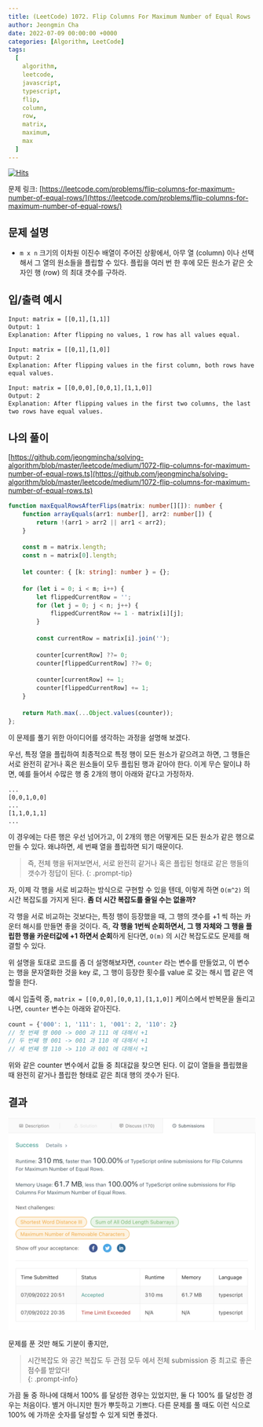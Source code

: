 ```yaml
---
title: (LeetCode) 1072. Flip Columns For Maximum Number of Equal Rows
author: Jeongmin Cha
date: 2022-07-09 00:00:00 +0000
categories: [Algorithm, LeetCode]
tags:
  [
    algorithm,
    leetcode,
    javascript,
    typescript,
    flip,
    column,
    row,
    matrix,
    maximum,
    max
  ]
---
```


[![Hits](https://hits.seeyoufarm.com/api/count/incr/badge.svg?url=https%3A%2F%2Fjeongmincha.github.io%2Fposts%2F00008%2F&count_bg=%2379C83D&title_bg=%23555555&icon=&icon_color=%23E7E7E7&title=visits&edge_flat=false)](https://hits.seeyoufarm.com)

문제 링크: [https://leetcode.com/problems/flip-columns-for-maximum-number-of-equal-rows/](https://leetcode.com/problems/flip-columns-for-maximum-number-of-equal-rows/)

## 문제 설명

- `m x n` 크기의 이차원 이진수 배열이 주어진 상황에서, 아무 열 (column) 이나 선택해서 그 열의 원소들을 플립할 수 있다. 플립을 여러 번 한 후에 모든 원소가 같은 숫자인 행 (row) 의 최대 갯수를 구하라.  

## 입/출력 예시

```Plaintext
Input: matrix = [[0,1],[1,1]]
Output: 1
Explanation: After flipping no values, 1 row has all values equal.
```

```Plaintext
Input: matrix = [[0,1],[1,0]]
Output: 2
Explanation: After flipping values in the first column, both rows have equal values.
```

```Plaintext
Input: matrix = [[0,0,0],[0,0,1],[1,1,0]]
Output: 2
Explanation: After flipping values in the first two columns, the last two rows have equal values.
```

## 나의 풀이

[https://github.com/jeongmincha/solving-algorithm/blob/master/leetcode/medium/1072-flip-columns-for-maximum-number-of-equal-rows.ts](https://github.com/jeongmincha/solving-algorithm/blob/master/leetcode/medium/1072-flip-columns-for-maximum-number-of-equal-rows.ts)  

```Typescript
function maxEqualRowsAfterFlips(matrix: number[][]): number {
    function arrayEquals(arr1: number[], arr2: number[]) {
        return !(arr1 > arr2 || arr1 < arr2);
    }

    const m = matrix.length;
    const n = matrix[0].length;

    let counter: { [k: string]: number } = {};

    for (let i = 0; i < m; i++) {
        let flippedCurrentRow = '';
        for (let j = 0; j < n; j++) {
            flippedCurrentRow += 1 - matrix[i][j];
        }

        const currentRow = matrix[i].join('');

        counter[currentRow] ??= 0;
        counter[flippedCurrentRow] ??= 0;

        counter[currentRow] += 1;
        counter[flippedCurrentRow] += 1;
    }

    return Math.max(...Object.values(counter));
};
```

이 문제를 풀기 위한 아이디어를 생각하는 과정을 설명해 보겠다.

우선, 특정 열을 플립하여 최종적으로 특정 행이 모든 원소가 같으려고 하면, 그 행들은 서로 완전히 같거나 혹은 원소들이 모두 플립된 행과 같아야 한다. 이게 무슨 말이냐 하면, 예를 들어서 수많은 행 중 2개의 행이 아래와 같다고 가정하자.

```Plaintext
...
[0,0,1,0,0]
...
[1,1,0,1,1]
...
```

이 경우에는 다른 행은 우선 넘어가고, 이 2개의 행은 어떻게든 모든 원소가 같은 행으로 만들 수 있다. 왜냐하면, 세 번째 열을 플립하면 되기 때문이다.  

> 즉, 전체 행을 뒤져보면서, 서로 완전히 같거나 혹은 플립된 형태로 같은 행들의 갯수가 정답이 된다.
{: .prompt-tip}

자, 이제 각 행을 서로 비교하는 방식으로 구현할 수 있을 텐데, 이렇게 하면 `O(m^2)` 의 시간 복잡도를 가지게 된다. **좀 더 시간 복잡도를 줄일 수는 없을까?**  

각 행을 서로 비교하는 것보다는, 특정 행이 등장했을 때, 그 행의 갯수를 +1 씩 하는 카운터 해시를 만들면 좋을 것이다. 즉, **각 행을 1번씩 순회하면서, 그 행 자체와 그 행을 플립한 행을 카운터값에 +1 하면서 순회**하게 된다면, `O(m)` 의 시간 복잡도로도 문제를 해결할 수 있다.  

위 설명을 토대로 코드를 좀 더 설명해보자면, `counter` 라는 변수를 만들었고, 이 변수는 행을 문자열화한 것을 key 로, 그 행이 등장한 횟수를 value 로 갖는 해시 맵 같은 역할을 한다.  

예시 입출력 중, `matrix = [[0,0,0],[0,0,1],[1,1,0]]` 케이스에서 반복문을 돌리고 나면, `counter` 변수는 아래와 같아진다.

```Typescript
count = {'000': 1, '111': 1, '001': 2, '110': 2}
// 첫 번째 행 000 -> 000 과 111 에 대해서 +1
// 두 번째 행 001 -> 001 과 110 에 대해서 +1
// 세 번째 행 110 -> 110 과 001 에 대해서 +1
```

위와 같은 counter 변수에서 값들 중 최대값을 찾으면 된다. 이 값이 열들을 플립했을 때 완전히 같거나 플립한 형태로 같은 최대 행의 갯수가 된다.

## 결과

![00008-1.png](/resources/posts/00008-1.png)

문제를 푼 것만 해도 기분이 좋지만,  

> 시간복잡도 와 공간 복잡도 두 관점 모두 에서 전체 submission 중 최고로 좋은 점수를 받았다!  
{: .prompt-info}

가끔 둘 중 하나에 대해서 100% 를 달성한 경우는 있었지만, 둘 다 100% 를 달성한 경우는 처음이다. 별거 아니지만 뭔가 뿌듯하고 기쁘다. 다른 문제를 풀 때도 이런 식으로 100% 에 가까운 숫자를 달성할 수 있게 되면 좋겠다.  
